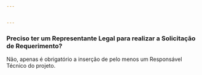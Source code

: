 ```yaml
---


---
```


<h3 id="preciso-ter-um-representante-legal-para-realizar-a-solicitação-de-requerimento">Preciso ter um Representante Legal para realizar a Solicitação de Requerimento?</h3>
<p>Não, apenas é obrigatório a inserção de pelo menos um Responsável Técnico do projeto.</p>

